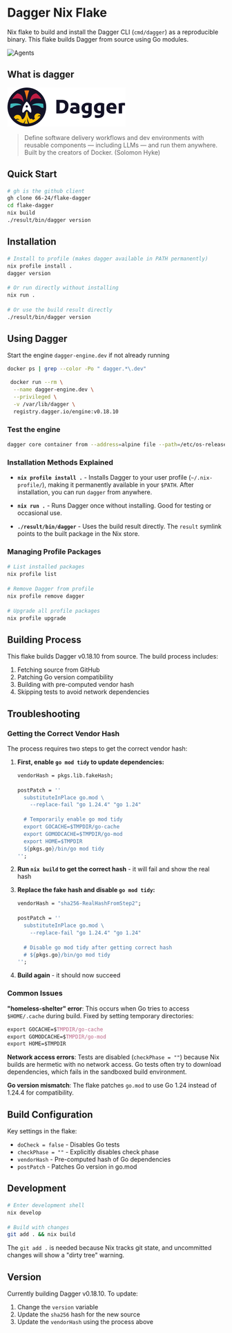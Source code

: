 # Dagger Nix Flake

Nix flake to build and install the Dagger CLI (`cmd/dagger`) as a reproducible binary.
This flake builds Dagger from source using Go modules.

![Agents](./dagger-agent.avif)

## What is dagger

[![What is Dagger](./dagger-logo.png)](https://dagger.io)

> Define software delivery workflows and dev environments with reusable components — including LLMs — and run them anywhere. Built by the creators of Docker. (Solomon Hyke)

## Quick Start

```bash
# gh is the github client
gh clone 66-24/flake-dagger
cd flake-dagger
nix build
./result/bin/dagger version
```

## Installation

```bash
# Install to profile (makes dagger available in PATH permanently)
nix profile install .
dagger version

# Or run directly without installing
nix run .

# Or use the build result directly
./result/bin/dagger version
```

## Using Dagger

Start the engine `dagger-engine.dev` if not already running

```bash
docker ps | grep --color -Po " dagger.*\.dev"
```

```bash
 docker run --rm \
  --name dagger-engine.dev \
  --privileged \
  -v /var/lib/dagger \
  registry.dagger.io/engine:v0.18.10
```

### Test the engine

```bash
dagger core container from --address=alpine file --path=/etc/os-release contents
```

### Installation Methods Explained

- **`nix profile install .`** - Installs Dagger to your user profile (`~/.nix-profile/`), making it permanently available in your `$PATH`. After installation, you can run `dagger` from anywhere.

- **`nix run .`** - Runs Dagger once without installing. Good for testing or occasional use.

- **`./result/bin/dagger`** - Uses the build result directly. The `result` symlink points to the built package in the Nix store.

### Managing Profile Packages

```bash
# List installed packages
nix profile list

# Remove Dagger from profile
nix profile remove dagger

# Upgrade all profile packages
nix profile upgrade
```

## Building Process

This flake builds Dagger v0.18.10 from source. The build process includes:

1. Fetching source from GitHub
2. Patching Go version compatibility
3. Building with pre-computed vendor hash
4. Skipping tests to avoid network dependencies

## Troubleshooting

### Getting the Correct Vendor Hash

The process requires two steps to get the correct vendor hash:

1. **First, enable `go mod tidy` to update dependencies:**

   ```nix
   vendorHash = pkgs.lib.fakeHash;
   
   postPatch = ''
     substituteInPlace go.mod \
       --replace-fail "go 1.24.4" "go 1.24"
     
     # Temporarily enable go mod tidy
     export GOCACHE=$TMPDIR/go-cache
     export GOMODCACHE=$TMPDIR/go-mod
     export HOME=$TMPDIR
     ${pkgs.go}/bin/go mod tidy
   '';
   ```

2. **Run `nix build` to get the correct hash** - it will fail and show the real hash

3. **Replace the fake hash and disable `go mod tidy`:**

   ```nix
   vendorHash = "sha256-RealHashFromStep2";
   
   postPatch = ''
     substituteInPlace go.mod \
       --replace-fail "go 1.24.4" "go 1.24"
     
     # Disable go mod tidy after getting correct hash
     # ${pkgs.go}/bin/go mod tidy
   '';
   ```

4. **Build again** - it should now succeed

### Common Issues

**"homeless-shelter" error**: This occurs when Go tries to access `$HOME/.cache` during build. Fixed by setting temporary directories:

```nix
export GOCACHE=$TMPDIR/go-cache
export GOMODCACHE=$TMPDIR/go-mod
export HOME=$TMPDIR
```

**Network access errors**: Tests are disabled (`checkPhase = ""`) because Nix builds are hermetic with no network access. Go tests often try to download dependencies, which fails in the sandboxed build environment.

**Go version mismatch**: The flake patches `go.mod` to use Go 1.24 instead of 1.24.4 for compatibility.

## Build Configuration

Key settings in the flake:

- `doCheck = false` - Disables Go tests
- `checkPhase = ""` - Explicitly disables check phase
- `vendorHash` - Pre-computed hash of Go dependencies
- `postPatch` - Patches Go version in go.mod

## Development

```bash
# Enter development shell
nix develop

# Build with changes
git add . && nix build
```

The `git add .` is needed because Nix tracks git state, and uncommitted changes will show a "dirty tree" warning.

## Version

Currently building Dagger v0.18.10. To update:

1. Change the `version` variable
2. Update the `sha256` hash for the new source
3. Update the `vendorHash` using the process above
